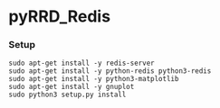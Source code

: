 # pyRRD_Redis

### Setup

    sudo apt-get install -y redis-server
    sudo apt-get install -y python-redis python3-redis
    sudo apt-get install -y python3-matplotlib
    sudo apt-get install -y gnuplot
    sudo python3 setup.py install
